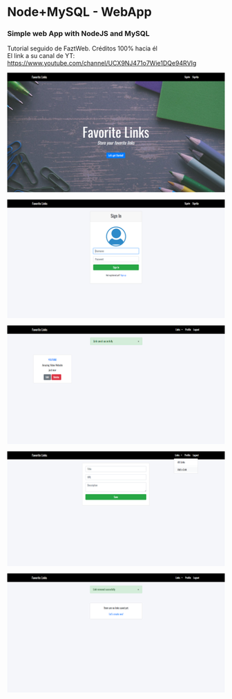 # Node+MySQL - WebApp
### Simple web App with NodeJS and MySQL
Tutorial seguido de FaztWeb. Créditos 100% hacia él  
El link a su canal de YT: https://www.youtube.com/channel/UCX9NJ471o7Wie1DQe94RVIg

![App Index](/screenshots/1.png)  

![App Index](/screenshots/2.png)  

![App Index](/screenshots/3.png)  

![App Index](/screenshots/4.png)  

![App Index](/screenshots/5.png)  
